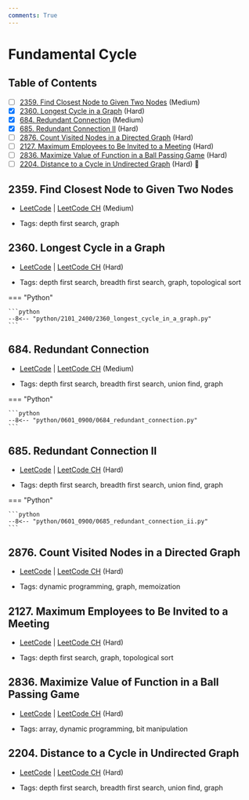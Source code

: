 ```yaml
---
comments: True
---
```


# Fundamental Cycle

## Table of Contents

- [ ] [2359. Find Closest Node to Given Two Nodes](https://leetcode.cn/problems/find-closest-node-to-given-two-nodes/) (Medium)
- [x] [2360. Longest Cycle in a Graph](https://leetcode.cn/problems/longest-cycle-in-a-graph/) (Hard)
- [x] [684. Redundant Connection](https://leetcode.cn/problems/redundant-connection/) (Medium)
- [x] [685. Redundant Connection II](https://leetcode.cn/problems/redundant-connection-ii/) (Hard)
- [ ] [2876. Count Visited Nodes in a Directed Graph](https://leetcode.cn/problems/count-visited-nodes-in-a-directed-graph/) (Hard)
- [ ] [2127. Maximum Employees to Be Invited to a Meeting](https://leetcode.cn/problems/maximum-employees-to-be-invited-to-a-meeting/) (Hard)
- [ ] [2836. Maximize Value of Function in a Ball Passing Game](https://leetcode.cn/problems/maximize-value-of-function-in-a-ball-passing-game/) (Hard)
- [ ] [2204. Distance to a Cycle in Undirected Graph](https://leetcode.cn/problems/distance-to-a-cycle-in-undirected-graph/) (Hard) 👑

## 2359. Find Closest Node to Given Two Nodes

-   [LeetCode](https://leetcode.com/problems/find-closest-node-to-given-two-nodes/) | [LeetCode CH](https://leetcode.cn/problems/find-closest-node-to-given-two-nodes/) (Medium)

-   Tags: depth first search, graph


## 2360. Longest Cycle in a Graph

-   [LeetCode](https://leetcode.com/problems/longest-cycle-in-a-graph/) | [LeetCode CH](https://leetcode.cn/problems/longest-cycle-in-a-graph/) (Hard)

-   Tags: depth first search, breadth first search, graph, topological sort

=== "Python"

    ```python
    --8<-- "python/2101_2400/2360_longest_cycle_in_a_graph.py"
    ```



## 684. Redundant Connection

-   [LeetCode](https://leetcode.com/problems/redundant-connection/) | [LeetCode CH](https://leetcode.cn/problems/redundant-connection/) (Medium)

-   Tags: depth first search, breadth first search, union find, graph

=== "Python"

    ```python
    --8<-- "python/0601_0900/0684_redundant_connection.py"
    ```



## 685. Redundant Connection II

-   [LeetCode](https://leetcode.com/problems/redundant-connection-ii/) | [LeetCode CH](https://leetcode.cn/problems/redundant-connection-ii/) (Hard)

-   Tags: depth first search, breadth first search, union find, graph

=== "Python"

    ```python
    --8<-- "python/0601_0900/0685_redundant_connection_ii.py"
    ```



## 2876. Count Visited Nodes in a Directed Graph

-   [LeetCode](https://leetcode.com/problems/count-visited-nodes-in-a-directed-graph/) | [LeetCode CH](https://leetcode.cn/problems/count-visited-nodes-in-a-directed-graph/) (Hard)

-   Tags: dynamic programming, graph, memoization


## 2127. Maximum Employees to Be Invited to a Meeting

-   [LeetCode](https://leetcode.com/problems/maximum-employees-to-be-invited-to-a-meeting/) | [LeetCode CH](https://leetcode.cn/problems/maximum-employees-to-be-invited-to-a-meeting/) (Hard)

-   Tags: depth first search, graph, topological sort


## 2836. Maximize Value of Function in a Ball Passing Game

-   [LeetCode](https://leetcode.com/problems/maximize-value-of-function-in-a-ball-passing-game/) | [LeetCode CH](https://leetcode.cn/problems/maximize-value-of-function-in-a-ball-passing-game/) (Hard)

-   Tags: array, dynamic programming, bit manipulation


## 2204. Distance to a Cycle in Undirected Graph

-   [LeetCode](https://leetcode.com/problems/distance-to-a-cycle-in-undirected-graph/) | [LeetCode CH](https://leetcode.cn/problems/distance-to-a-cycle-in-undirected-graph/) (Hard)

-   Tags: depth first search, breadth first search, union find, graph
